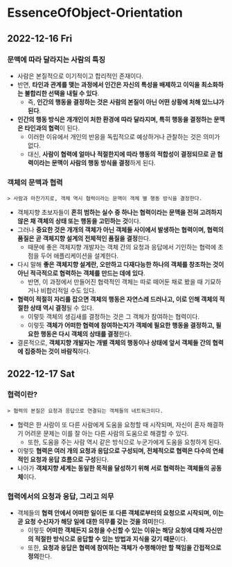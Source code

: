 # EssenceOfObject-Orientation
## 2022-12-16 Fri

### 문맥에 따라 달라지는 사람의 특징
* 사람은 본질적으로 이기적이고 합리적인 존재이다.
* 반면, **타인과 관계를 맺는 과정에서 인간은 자신의 특성을 배제하고 이익을 최소화하는 불합리한 선택을 내릴 수 있다**.
  * 즉, **인간의 행동을 결정하는 것은 사람의 본질이 아닌 어떤 상황에 처해 있느냐가 된다**.
* **인간의 행동 방식은 개개인이 처한 환경에 따라 달라지며, 특히 행동을 결정하는 문맥은 타인과의 협력**이 된다.
  * 이러한 이유에서 개인의 반응을 독립적으로 예상하거나 관찰하는 것은 의미가 없다.
  * 대신, **사람이 협력에 얼마나 적절한지에 따라 행동의 적합성이 결정되므로 곧 협력이라는 문맥이 사람의 행동 방식을 결정**하게 된다.

### 객체의 문맥과 협력
```
> 사람과 마찬가지로, 객체 역시 협력이라는 문맥이 객체 별 행동 방식을 결정한다.
```
* 객체지향 초보자들이 **흔히 범하는 실수 중 하나는 협력이라는 문맥을 전혀 고려하지 않은 채 객체의 상태 또는 행동을 고민하는 것**이다.
* 그러나 **중요한 것은 개개의 객체가 아닌 객체들 사이에서 발생하는 협력이며, 협력의 품질은 곧 객체지향 설계의 전체적인 품질을 결정**한다.
  * 때문에 좋은 객체지향 개발자는 객체 간의 요청과 응답에서 기인하는 협력에 초점을 두어 애플리케이션을 설계한다.
* 다시 말해 **좋은 객체지향 설계란, 오만하고 다재다능한 하나의 객체를 창조하는 것이 아닌 적극적으로 협력하는 객체를 만드는 데에 있다**.
  * 반면, 이 과정에서 만들어진 협력적인 객체는 따로 떼어둔 채로 봤을 때 기묘하거나 비합리적일 수도 있다.
* **협력이 적절히 자리를 잡으면 객체의 행동은 자연스레 드러나고, 이로 인해 객체의 적절한 상태 역시 결정**될 수 있다.
  * 이렇듯 객체의 생김새를 결정하는 것은 그 객체가 참여하는 협력이다.
  * 이렇듯 **객체가 어떠한 협력에 참여하는지가 객체에 필요한 행동을 결정하고, 필요한 행동은 다시 객체의 상태를 결정**한다.
* 결론적으로, **객체지향 개발자는 개별 객체의 행동이나 상태에 앞서 객체들 간의 협력에 집중하는 것이 바람직**하다.

## 2022-12-17 Sat
### 협력이란?
```
> 협력의 본질은 요청과 응답으로 연결되는 객체들의 네트워크이다.
```
* 협력은 한 사람이 또 다른 사람에게 도움을 요청할 때 시작되며, 자신이 혼자 해결하기 어려운 문제는 이를 잘 아는 다른 사람의 도움으로 해결할 수 있다.
  * 또한, 도움을 주는 사람 역시 같은 방식으로 누군가에게 도움을 요청하게 된다.
* 이렇듯 **협력은 여러 개의 요청과 응답으로 구성되며, 전체적으로 협력은 다수의 연쇄적인 요청과 응답 흐름으로 구성**된다.
* 나아가 **객체지향 세계는 동일한 목적을 달성하기 위해 서로 협력하는 객체들의 공동체**이다.

### 협력에서의 요청과 응답, 그리고 의무
* 객체들의 **협력 안에서 어떠한 일이든 또 다른 객체로부터의 요청으로 시작되며, 이는 곧 요청 수신자가 해당 일에 대한 의무를 갖는 것을 의미**한다.
  * 이렇듯 **어떠한 객체든지 요청을 수신할 수 있는 이유는 해당 요청에 대해 자신만의 적절한 방식으로 응답할 수 있는 방법과 지식을 갖기 때문**이다.
  * 또한, **요청과 응답은 협력에 참여하는 객체가 수행해야만 할 책임을 간접적으로 정의**한다.

